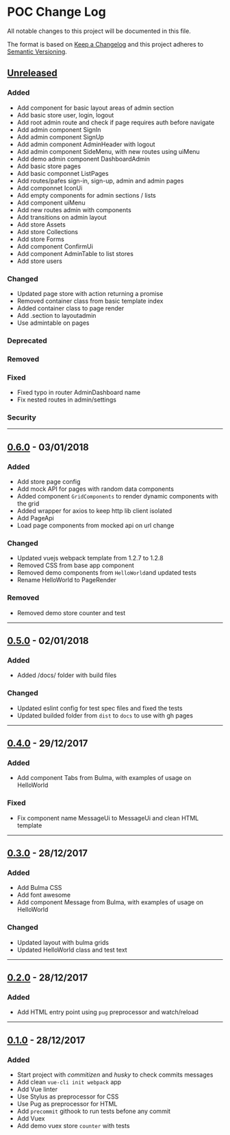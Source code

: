 # POC Change Log

All notable changes to this project will be documented in this file.

The format is based on [Keep a Changelog](http://keepachangelog.com/) and this project adheres to [Semantic Versioning](http://semver.org/).

## [Unreleased](../../compare/master...dev)
### Added
- Add component for basic layout areas of admin section
- Add basic store user, login, logout
- Add root admin route and check if page requires auth before navigate
- Add admin component SignIn
- Add admin component SignUp
- Add admin component AdminHeader with logout
- Add admin component SideMenu, with new routes using uiMenu
- Add demo admin component DashboardAdmin
- Add basic store pages
- Add basic componnet ListPages
- Add routes/pafes sign-in, sign-up, admin and admin pages
- Add componnet IconUi
- Add empty components for admin sections / lists
- Add component uiMenu
- Add new routes admin with components
- Add transitions on admin layout
- Add store Assets
- Add store Collections
- Add store Forms
- Add component ConfirmUi
- Add component AdminTable to list stores
- Add store users
### Changed
- Updated page store with action returning a promise
- Removed container class from basic template index
- Added container class to page render
- Add .section to layoutadmin
- Use admintable on pages
### Deprecated
### Removed
### Fixed
- Fixed typo in router AdminDashboard name
- Fix nested routes in admin/settings
### Security


---
## [0.6.0](../../compare/0.5.0...0.6.0) - 03/01/2018
### Added
- Add store page config
- Add mock API for pages with random data components
- Added component `GridComponents` to render dynamic components with the grid
- Added wrapper for axios to keep http lib client isolated
- Add PageApi
- Load page components from mocked api on url change
### Changed
- Updated vuejs webpack template from 1.2.7 to 1.2.8
- Removed CSS from base app component
- Removed demo components from `HelloWorld`and updated tests
- Rename HelloWorld to PageRender
### Removed
- Removed demo store counter and test

---
## [0.5.0](../../compare/0.4.0...0.5.0) - 02/01/2018
### Added
- Added /docs/ folder with build files
### Changed
- Updated eslint config for test spec files and fixed the tests
- Updated builded folder from `dist` to `docs` to use with gh pages

---
## [0.4.0](../../compare/0.3.0...0.4.0) - 29/12/2017
### Added
- Add component Tabs from Bulma, with examples of usage on HelloWorld
### Fixed
- Fix component name MessageUi to MessageUi and clean HTML template

---
## [0.3.0](../../compare/0.2.0...0.3.0) - 28/12/2017
### Added

- Add Bulma CSS
- Add font awesome
- Add component Message from Bulma, with examples of usage on HelloWorld

### Changed
- Updated layout with bulma grids
- Updated HelloWorld class and test text

---
## [0.2.0](../../compare/0.1.0...0.2.0) - 28/12/2017
### Added
- Add HTML entry point using `pug` preprocessor and watch/reload

---
## [0.1.0](../../compare/0.0.0...0.1.0) - 28/12/2017
### Added

- Start project with _commitizen_ and _husky_ to check commits messages
- Add clean `vue-cli init webpack` app
- Add Vue linter
- Use Stylus as preprocessor for CSS
- Use Pug as preprocessor for HTML
- Add `precommit` githook to run tests befone any commit
- Add Vuex
- Add demo vuex store `counter` with tests
